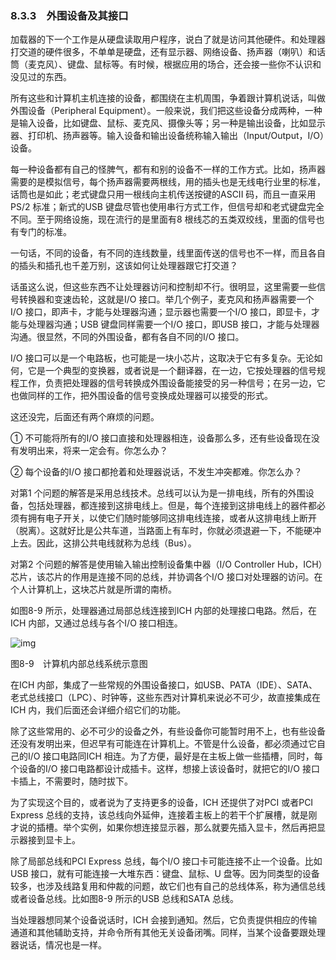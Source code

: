 ### 8.3.3　外围设备及其接口

加载器的下一个工作是从硬盘读取用户程序，说白了就是访问其他硬件。和处理器打交道的硬件很多，不单单是硬盘，还有显示器、网络设备、扬声器（喇叭）和话筒（麦克风）、键盘、鼠标等。有时候，根据应用的场合，还会接一些你不认识和没见过的东西。

所有这些和计算机主机连接的设备，都围绕在主机周围，争着跟计算机说话，叫做外围设备（Peripheral Equipment）。一般来说，我们把这些设备分成两种，一种是输入设备，比如键盘、鼠标、麦克风、摄像头等；另一种是输出设备，比如显示器、打印机、扬声器等。输入设备和输出设备统称输入输出（Input/Output，I/O）设备。

每一种设备都有自己的怪脾气，都有和别的设备不一样的工作方式。比如，扬声器需要的是模拟信号，每个扬声器需要两根线，用的插头也是无线电行业里的标准，话筒也是如此；老式键盘只用一根线向主机传送按键的ASCII 码，而且一直采用PS/2 标准；新式的USB 键盘尽管也使用串行方式工作，但信号却和老式键盘完全不同。至于网络设施，现在流行的是里面有8 根线芯的五类双绞线，里面的信号也有专门的标准。

一句话，不同的设备，有不同的连线数量，线里面传送的信号也不一样，而且各自的插头和插孔也千差万别，这该如何让处理器跟它打交道？

话虽这么说，但这些东西不让处理器访问和控制却不行。很明显，这里需要一些信号转换器和变速齿轮，这就是I/O 接口。举几个例子，麦克风和扬声器需要一个I/O 接口，即声卡，才能与处理器沟通；显示器也需要一个I/O 接口，即显卡，才能与处理器沟通；USB 键盘同样需要一个I/O 接口，即USB 接口，才能与处理器沟通。很显然，不同的外围设备，都有各自不同的I/O 接口。

I/O 接口可以是一个电路板，也可能是一块小芯片，这取决于它有多复杂。无论如何，它是一个典型的变换器，或者说是一个翻译器，在一边，它按处理器的信号规程工作，负责把处理器的信号转换成外围设备能接受的另一种信号；在另一边，它也做同样的工作，把外围设备的信号变换成处理器可以接受的形式。

这还没完，后面还有两个麻烦的问题。

① 不可能将所有的I/O 接口直接和处理器相连，设备那么多，还有些设备现在没有发明出来，将来一定会有。你怎么办？

② 每个设备的I/O 接口都抢着和处理器说话，不发生冲突都难。你怎么办？

对第1 个问题的解答是采用总线技术。总线可以认为是一排电线，所有的外围设备，包括处理器，都连接到这排电线上。但是，每个连接到这排电线上的器件都必须有拥有电子开关，以使它们随时能够同这排电线连接，或者从这排电线上断开（脱离）。这就好比是公共车道，当路面上有车时，你就必须退避一下，不能硬冲上去。因此，这排公共电线就称为总线（Bus）。

对第2 个问题的解答是使用输入输出控制设备集中器（I/O Controller Hub，ICH）芯片，该芯片的作用是连接不同的总线，并协调各个I/O 接口对处理器的访问。在个人计算机上，这块芯片就是所谓的南桥。

如图8-9 所示，处理器通过局部总线连接到ICH 内部的处理接口电路。然后，在ICH 内部，又通过总线与各个I/O 接口相连。

![img](../0-Assets/Epubook/x86汇编语言从实模式到保护模式_李忠_等_Z_Library/images/00267.jpeg)

图8-9　计算机内部总线系统示意图

在ICH 内部，集成了一些常规的外围设备接口，如USB、PATA（IDE）、SATA、老式总线接口（LPC）、时钟等，这些东西对计算机来说必不可少，故直接集成在ICH 内，我们后面还会详细介绍它们的功能。

除了这些常用的、必不可少的设备之外，有些设备你可能暂时用不上，也有些设备还没有发明出来，但迟早有可能连在计算机上。不管是什么设备，都必须通过它自己的I/O 接口电路同ICH 相连。为了方便，最好是在主板上做一些插槽，同时，每个设备的I/O 接口电路都设计成插卡。这样，想接上该设备时，就把它的I/O 接口卡插上，不需要时，随时拔下。

为了实现这个目的，或者说为了支持更多的设备，ICH 还提供了对PCI 或者PCI Express 总线的支持，该总线向外延伸，连接着主板上的若干个扩展槽，就是刚才说的插槽。举个实例，如果你想连接显示器，那么就要先插入显卡，然后再把显示器接到显卡上。

除了局部总线和PCI Express 总线，每个I/O 接口卡可能连接不止一个设备。比如USB 接口，就有可能连接一大堆东西：键盘、鼠标、U 盘等。因为同类型的设备较多，也涉及线路复用和仲裁的问题，故它们也有自己的总线体系，称为通信总线或者设备总线。比如图8-9 所示的USB 总线和SATA 总线。

当处理器想同某个设备说话时，ICH 会接到通知。然后，它负责提供相应的传输通道和其他辅助支持，并命令所有其他无关设备闭嘴。同样，当某个设备要跟处理器说话，情况也是一样。